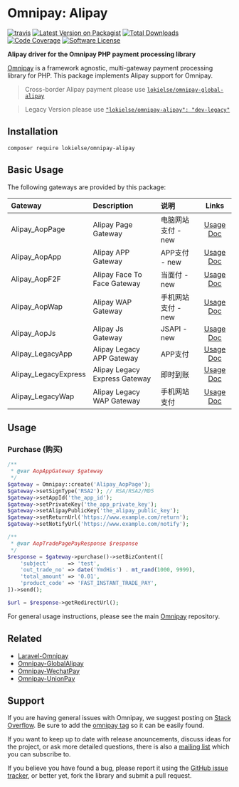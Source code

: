 # Omnipay: Alipay

[![travis][ico-travis]][link-travis]
[![Latest Version on Packagist][ico-version]][link-packagist]
[![Total Downloads][ico-downloads]][link-downloads]
[![Code Coverage][ico-code-coverage]][link-code-coverage]
[![Software License][ico-license]](LICENSE)


**Alipay driver for the Omnipay PHP payment processing library**

[Omnipay](https://github.com/omnipay/omnipay) is a framework agnostic, multi-gateway payment
processing library for PHP. This package implements Alipay support for Omnipay.

> Cross-border Alipay payment please use [`lokielse/omnipay-global-alipay`](https://github.com/lokielse/omnipay-global-alipay)
 
> Legacy Version please use [`"lokielse/omnipay-alipay": "dev-legacy"`](https://github.com/lokielse/omnipay-alipay/tree/legacy)

## Installation

    composer require lokielse/omnipay-alipay

## Basic Usage

The following gateways are provided by this package:

| Gateway       	    		|         Description             |说明                 | Links |
|:---------------	    	|:---------------------------     |:---------         |:----------:|
| Alipay_AopPage 	    		| Alipay Page Gateway             |电脑网站支付 - new    | [Usage][link-wiki-aop-page] [Doc][link-doc-aop-page] |
| Alipay_AopApp 	    		| Alipay APP Gateway              |APP支付 - new    | [Usage][link-wiki-aop-app] [Doc][link-doc-aop-app] |
| Alipay_AopF2F 	    		| Alipay Face To Face Gateway     |当面付 - new         | [Usage][link-wiki-aop-f2f] [Doc][link-doc-aop-f2f] |
| Alipay_AopWap 	    		| Alipay WAP Gateway              |手机网站支付 - new     | [Usage][link-wiki-aop-wap] [Doc][link-doc-aop-wap] |
| Alipay_AopJs 	    		| Alipay Js Gateway              |JSAPI - new     | [Usage][link-wiki-aop-js] [Doc][link-doc-aop-js] |
| Alipay_LegacyApp 	    	| Alipay Legacy APP Gateway       |APP支付      | [Usage][link-wiki-legacy-app] [Doc][link-doc-legacy-app]      |
| Alipay_LegacyExpress 		| Alipay Legacy Express Gateway   |即时到账    | [Usage][link-wiki-legacy-express] [Doc][link-doc-legacy-express]|
| Alipay_LegacyWap      	| Alipay Legacy WAP Gateway   |手机网站支付     | [Usage][link-wiki-legacy-wap] [Doc][link-doc-legacy-wap]       |

## Usage

### Purchase (购买)

```php
/**
 * @var AopAppGateway $gateway
 */
$gateway = Omnipay::create('Alipay_AopPage');
$gateway->setSignType('RSA2'); // RSA/RSA2/MD5
$gateway->setAppId('the_app_id');
$gateway->setPrivateKey('the_app_private_key');
$gateway->setAlipayPublicKey('the_alipay_public_key');
$gateway->setReturnUrl('https://www.example.com/return');
$gateway->setNotifyUrl('https://www.example.com/notify');

/**
 * @var AopTradePagePayResponse $response
 */
$response = $gateway->purchase()->setBizContent([
    'subject'      => 'test',
    'out_trade_no' => date('YmdHis') . mt_rand(1000, 9999),
    'total_amount' => '0.01',
    'product_code' => 'FAST_INSTANT_TRADE_PAY',
])->send();

$url = $response->getRedirectUrl();
```

For general usage instructions, please see the main [Omnipay](https://github.com/omnipay/omnipay)
repository.

## Related

- [Laravel-Omnipay](https://github.com/ignited/laravel-omnipay)
- [Omnipay-GlobalAlipay](https://github.com/lokielse/omnipay-global-alipay)
- [Omnipay-WechatPay](https://github.com/lokielse/omnipay-wechatpay)
- [Omnipay-UnionPay](https://github.com/lokielse/omnipay-unionpay)

## Support

If you are having general issues with Omnipay, we suggest posting on
[Stack Overflow](http://stackoverflow.com/). Be sure to add the
[omnipay tag](http://stackoverflow.com/questions/tagged/omnipay) so it can be easily found.

If you want to keep up to date with release anouncements, discuss ideas for the project,
or ask more detailed questions, there is also a [mailing list](https://groups.google.com/forum/#!forum/omnipay) which
you can subscribe to.

If you believe you have found a bug, please report it using the [GitHub issue tracker](https://github.com/lokielse/omnipay-alipay/issues),
or better yet, fork the library and submit a pull request.

[ico-version]: https://img.shields.io/packagist/v/lokielse/omnipay-alipay.svg
[ico-license]: https://img.shields.io/badge/license-MIT-brightgreen.svg
[ico-travis]: https://img.shields.io/travis/lokielse/omnipay-alipay/master.svg
[ico-scrutinizer]: https://img.shields.io/scrutinizer/coverage/g/lokielse/omnipay-alipay.svg
[ico-code-coverage]: https://img.shields.io/codecov/c/github/lokielse/omnipay-alipay/master.svg
[ico-code-quality]: https://img.shields.io/scrutinizer/g/lokielse/omnipay-alipay.svg
[ico-downloads]: https://img.shields.io/packagist/dt/lokielse/omnipay-alipay.svg

[link-packagist]: https://packagist.org/packages/lokielse/omnipay-alipay
[link-travis]: https://travis-ci.org/lokielse/omnipay-alipay
[link-scrutinizer]: https://scrutinizer-ci.com/g/lokielse/omnipay-alipay/code-structure
[link-code-coverage]: https://codecov.io/github/lokielse/omnipay-alipay?branch=master
[link-code-quality]: https://scrutinizer-ci.com/g/lokielse/omnipay-alipay
[link-downloads]: https://packagist.org/packages/lokielse/omnipay-alipay
[link-author]: https://github.com/lokielse
[link-contributors]: ../../contributors

[link-wiki-aop-page]: https://github.com/lokielse/omnipay-alipay/wiki/Aop-Page-Gateway
[link-wiki-aop-app]: https://github.com/lokielse/omnipay-alipay/wiki/Aop-APP-Gateway
[link-wiki-aop-f2f]: https://github.com/lokielse/omnipay-alipay/wiki/Aop-Face-To-Face-Gateway
[link-wiki-aop-wap]: https://github.com/lokielse/omnipay-alipay/wiki/Aop-WAP-Gateway
[link-wiki-aop-js]: https://github.com/lokielse/omnipay-alipay/wiki/Aop-JS-Gateway
[link-wiki-legacy-app]: https://github.com/lokielse/omnipay-alipay/wiki/Legacy-APP-Gateway
[link-wiki-legacy-express]: https://github.com/lokielse/omnipay-alipay/wiki/Legacy-Express-Gateway
[link-wiki-legacy-wap]: https://github.com/lokielse/omnipay-alipay/wiki/Legacy-WAP-Gateway
[link-doc-aop-page]: https://doc.open.alipay.com/doc2/detail.htm?treeId=270&articleId=105901&docType=1
[link-doc-aop-app]: https://doc.open.alipay.com/docs/doc.htm?treeId=204&articleId=105051&docType=1
[link-doc-aop-f2f]: https://doc.open.alipay.com/docs/doc.htm?treeId=194&articleId=105072&docType=1
[link-doc-aop-wap]: https://doc.open.alipay.com/docs/doc.htm?treeId=203&articleId=105288&docType=1
[link-doc-aop-js]: https://myjsapi.alipay.com/jsapi/native/trade-pay.html
[link-doc-legacy-app]: https://doc.open.alipay.com/doc2/detail?treeId=59&articleId=103563&docType=1
[link-doc-legacy-express]: https://doc.open.alipay.com/docs/doc.htm?treeId=108&articleId=103950&docType=1
[link-doc-legacy-wap]: https://doc.open.alipay.com/docs/doc.htm?treeId=60&articleId=103564&docType=1